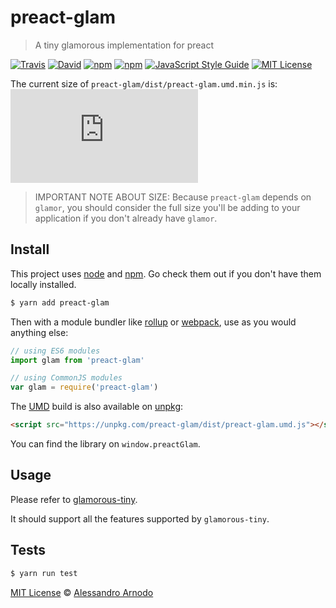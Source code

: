 # preact-glam
> A tiny glamorous implementation for preact

[![Travis](https://img.shields.io/travis/vesparny/preact-glam.svg)](https://travis-ci.org/vesparny/preact-glam)
[![David](https://img.shields.io/david/vesparny/preact-glam.svg)](https://david-dm.org/vesparny/preact-glam)
[![npm](https://img.shields.io/npm/v/preact-glam.svg)](https://www.npmjs.com/package/preact-glam)
[![npm](https://img.shields.io/npm/dm/preact-glam.svg)](https://npm-stat.com/charts.html?package=preact-glam&from=2017-04-01)
[![JavaScript Style Guide](https://img.shields.io/badge/code%20style-standard-brightgreen.svg)](http://standardjs.com/)
[![MIT License](https://img.shields.io/npm/l/preact-glam.svg?style=flat-square)](https://github.com/vesparny/preact-glam/blob/master/LICENSE)

The current size of `preact-glam/dist/preact-glam.umd.min.js` is:[![gzip size](http://img.badgesize.io/https://unpkg.com/preact-glam/dist/preact-glam.umd.min.js?compression=gzip&label=gzip%20size&style=flat-square)](https://unpkg.com/preact-glam/dist/)

> IMPORTANT NOTE ABOUT SIZE: Because `preact-glam` depends on `glamor`, you should consider the full size you'll be adding
> to your application if you don't already have `glamor`.

## Install

This project uses [node](http://nodejs.org) and [npm](https://npmjs.com). Go check them out if you don't have them locally installed.

```sh
$ yarn add preact-glam
```

Then with a module bundler like [rollup](http://rollupjs.org/) or [webpack](https://webpack.js.org/), use as you would anything else:

```javascript
// using ES6 modules
import glam from 'preact-glam'

// using CommonJS modules
var glam = require('preact-glam')
```

The [UMD](https://github.com/umdjs/umd) build is also available on [unpkg](https://unpkg.com):

```html
<script src="https://unpkg.com/preact-glam/dist/preact-glam.umd.js"></script>
```

You can find the library on `window.preactGlam`.

## Usage

Please refer to [glamorous-tiny](https://github.com/paypal/glamorous#size).

It should support all the features supported by `glamorous-tiny`.

## Tests

```sh
$ yarn run test
```

[MIT License](LICENSE.md) © [Alessandro Arnodo](https://alessandro.arnodo.net/)
